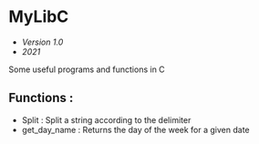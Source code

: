# MyLibC

- *Version 1.0*
- *2021*

Some useful programs and functions in C

## Functions : 
- Split : Split a string according to the delimiter
- get_day_name : Returns the day of the week for a given date
